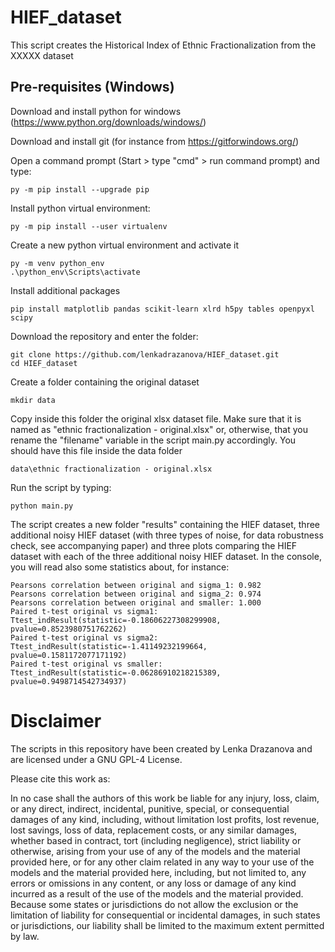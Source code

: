 # HIEF_dataset

This script creates the Historical Index of Ethnic Fractionalization from the XXXXX dataset

## Pre-requisites (Windows)

Download and install python for windows (https://www.python.org/downloads/windows/)

Download and install git (for instance from https://gitforwindows.org/)

Open a command prompt (Start > type "cmd" > run command prompt) and type:

```
py -m pip install --upgrade pip
```

Install python virtual environment:

```
py -m pip install --user virtualenv  
```

Create a new python virtual environment and activate it

```
py -m venv python_env  
.\python_env\Scripts\activate 
```

Install additional packages
```
pip install matplotlib pandas scikit-learn xlrd h5py tables openpyxl scipy
```

Download the repository and enter the folder:
```
git clone https://github.com/lenkadrazanova/HIEF_dataset.git  
cd HIEF_dataset
```

Create a folder containing the original dataset
```
mkdir data
```

Copy inside this folder the original xlsx dataset file. Make sure that it is named as "ethnic fractionalization - original.xlsx" or, otherwise, that you rename the "filename" variable in the script main.py accordingly. You should have this file inside the data folder
```
data\ethnic fractionalization - original.xlsx
```

Run the script by typing:
```
python main.py
```

The script creates a new folder "results" containing the HIEF dataset, three additional noisy HIEF dataset (with three types of noise, for data robustness check, see accompanying paper) and three plots comparing the HIEF dataset with each of the three additional noisy HIEF dataset. In  the console, you will read also some statistics about, for instance:

```
Pearsons correlation between original and sigma_1: 0.982
Pearsons correlation between original and sigma_2: 0.974
Pearsons correlation between original and smaller: 1.000
Paired t-test original vs sigma1:  Ttest_indResult(statistic=-0.18606227308299908, pvalue=0.8523980751762262)
Paired t-test original vs sigma2:  Ttest_indResult(statistic=-1.41149232199664, pvalue=0.1581172077171192)
Paired t-test original vs smaller:  Ttest_indResult(statistic=-0.06286910218215389, pvalue=0.9498714542734937)
```

# Disclaimer
The scripts in this repository have been created by Lenka Drazanova and are licensed under a GNU GPL-4 License.

Please cite this work as:


In no case shall the authors of this work be liable for any injury, loss, claim, or any direct, indirect, incidental, punitive, special, or consequential damages of any kind, including, without limitation lost profits, lost revenue, lost savings, loss of data, replacement costs, or any similar damages, whether based in contract, tort (including negligence), strict liability or otherwise, arising from your use of any of the models and the material provided here, or for any other claim related in any way to your use of the models and the material provided here, including, but not limited to, any errors or omissions in any content, or any loss or damage of any kind incurred as a result of the use of the models and the material provided. Because some states or jurisdictions do not allow the exclusion or the limitation of liability for consequential or incidental damages, in such states or jurisdictions, our liability shall be limited to the maximum extent permitted by law.
